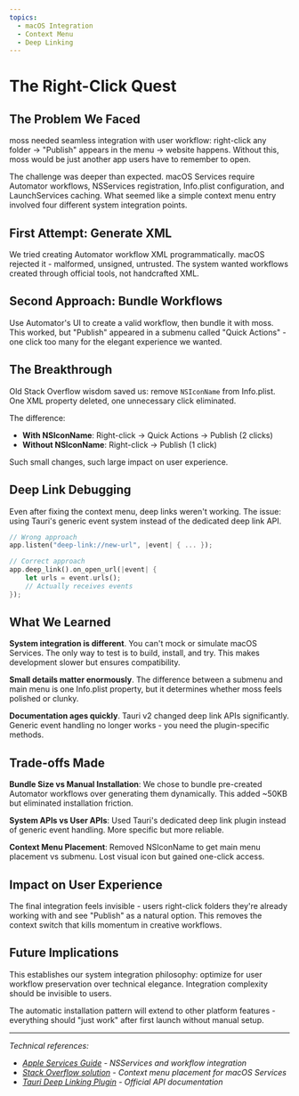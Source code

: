 ```yaml
---
topics:
  - macOS Integration
  - Context Menu
  - Deep Linking
---
```


# The Right-Click Quest

## The Problem We Faced

moss needed seamless integration with user workflow: right-click any folder → "Publish" appears in the menu → website happens. Without this, moss would be just another app users have to remember to open.

The challenge was deeper than expected. macOS Services require Automator workflows, NSServices registration, Info.plist configuration, and LaunchServices caching. What seemed like a simple context menu entry involved four different system integration points.

## First Attempt: Generate XML

We tried creating Automator workflow XML programmatically. macOS rejected it - malformed, unsigned, untrusted. The system wanted workflows created through official tools, not handcrafted XML.

## Second Approach: Bundle Workflows

Use Automator's UI to create a valid workflow, then bundle it with moss. This worked, but "Publish" appeared in a submenu called "Quick Actions" - one click too many for the elegant experience we wanted.

## The Breakthrough

Old Stack Overflow wisdom saved us: remove `NSIconName` from Info.plist. One XML property deleted, one unnecessary click eliminated.

The difference:

- **With NSIconName**: Right-click → Quick Actions → Publish (2 clicks)
- **Without NSIconName**: Right-click → Publish (1 click)

Such small changes, such large impact on user experience.

## Deep Link Debugging

Even after fixing the context menu, deep links weren't working. The issue: using Tauri's generic event system instead of the dedicated deep link API.

```rust
// Wrong approach
app.listen("deep-link://new-url", |event| { ... });

// Correct approach
app.deep_link().on_open_url(|event| {
    let urls = event.urls();
    // Actually receives events
});
```

## What We Learned

**System integration is different**. You can't mock or simulate macOS Services. The only way to test is to build, install, and try. This makes development slower but ensures compatibility.

**Small details matter enormously**. The difference between a submenu and main menu is one Info.plist property, but it determines whether moss feels polished or clunky.

**Documentation ages quickly**. Tauri v2 changed deep link APIs significantly. Generic event handling no longer works - you need the plugin-specific methods.

## Trade-offs Made

**Bundle Size vs Manual Installation**: We chose to bundle pre-created Automator workflows over generating them dynamically. This added ~50KB but eliminated installation friction.

**System APIs vs User APIs**: Used Tauri's dedicated deep link plugin instead of generic event handling. More specific but more reliable.

**Context Menu Placement**: Removed NSIconName to get main menu placement vs submenu. Lost visual icon but gained one-click access.

## Impact on User Experience

The final integration feels invisible - users right-click folders they're already working with and see "Publish" as a natural option. This removes the context switch that kills momentum in creative workflows.

## Future Implications  

This establishes our system integration philosophy: optimize for user workflow preservation over technical elegance. Integration complexity should be invisible to users.

The automatic installation pattern will extend to other platform features - everything should "just work" after first launch without manual setup.

---

_Technical references:_

- _[Apple Services Guide](https://developer.apple.com/library/archive/documentation/LanguagesUtilities/Conceptual/MacAutomationScriptingGuide/MakeaSystem-WideService.html) - NSServices and workflow integration_
- _[Stack Overflow solution](https://stackoverflow.com/questions/41566158/how-to-add-a-mac-os-service-item-directly-in-the-contextual-menu-instead-of-serv) - Context menu placement for macOS Services_
- _[Tauri Deep Linking Plugin](https://v2.tauri.app/plugin/deep-linking/) - Official API documentation_

